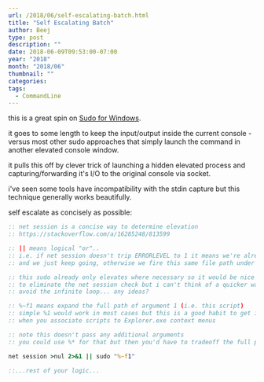 ```yaml
---
url: /2018/06/self-escalating-batch.html
title: "Self Escalating Batch"
author: Beej
type: post
description: ""
date: 2018-06-09T09:53:00-07:00
year: "2018"
month: "2018/06"
thumbnail: ""
categories:
tags:
  - CommandLine
---
```


this is a great spin on [Sudo for Windows](https://github.com/mattn/sudo).

it goes to some length to keep the input/output inside the current console - versus most other sudo approaches that simply launch the command in another elevated console window.

it pulls this off by clever trick of launching a hidden elevated process and capturing/forwarding it's I/O to the original console via socket.

i've seen some tools have incompatibility with the stdin capture but this technique generally works beautifully.

self escalate as concisely as possible:

```bat
:: net session is a concise way to determine elevation
:: https://stackoverflow.com/a/16285248/813599

:: || means logical "or"..
:: i.e. if net session doesn't trip ERRORLEVEL to 1 it means we're already elevated
:: and we just keep going, otherwise we fire this same file path under sudo

:: this sudo already only elevates where necessary so it would be nice
:: to eliminate the net session check but i can't think of a quicker way to
:: avoid the infinite loop... any ideas?

:: %~f1 means expand the full path of argument 1 (i.e. this script)
:: simple %1 would work in most cases but this is a good habit to get into
:: when you associate scripts to Explorer.exe context menus

:: note this doesn't pass any additional arguments
:: you could use %* for that but then you'd have to tradeoff the full path

net session >nul 2>&1 || sudo "%~f1"

::...rest of your logic...
```

<!--more-->